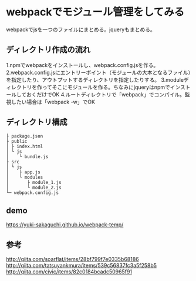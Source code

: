 # webpackでモジュール管理をしてみる
webpackでjsを一つのファイルにまとめる。jqueryもまとめる。

## ディレクトリ作成の流れ
1.npmでwebpackをインストールし、webpack.config.jsを作る。
2.webpack.config.jsにエントリーポイント（モジュールの大本となるファイル）を指定したり、アウトプットするディレクトリを指定したりする。
3.moduleディレクトリを作ってそこにモジュールを作る。ちなみにjqueryはnpmでインストールしておくだけでOK
4.ルートディレクトリで「webpack」でコンパイル。監視したい場合は「webpack -w」でOK

## ディレクトリ構成
~~~
├ package.json
├ public
│ ├ index.html
│ └ js
│    └ bundle.js
├ src
│ └ js
│    ├ app.js
│    └ modules
│       ├ module_1.js
│       └ module_2.js
└─ webpack.config.js
~~~

## demo
https://yuki-sakaguchi.github.io/webpack-temp/

## 参考
http://qiita.com/soarflat/items/28bf799f7e0335b68186
http://qiita.com/tatsuyankmura/items/539c56837fc3a5f258b5
http://qiita.com/civic/items/82c0184bcadc50965f91